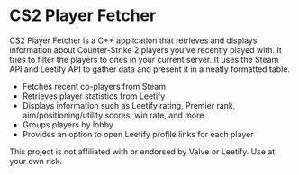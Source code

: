 # CS2 Player Fetcher

CS2 Player Fetcher is a C++ application that retrieves and displays information about Counter-Strike 2 players you've recently played with.
It tries to filter the players to ones in your current server.
It uses the Steam API and Leetify API to gather data and present it in a neatly formatted table.

- Fetches recent co-players from Steam
- Retrieves player statistics from Leetify
- Displays information such as Leetify rating, Premier rank, aim/positioning/utility scores, win rate, and more
- Groups players by lobby
- Provides an option to open Leetify profile links for each player

This project is not affiliated with or endorsed by Valve or Leetify. Use at your own risk.
